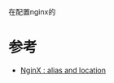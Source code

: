 在配置nginx的

# 参考

* [NginX : alias and location](https://stackoverflow.com/questions/31599884/nginx-alias-and-location)